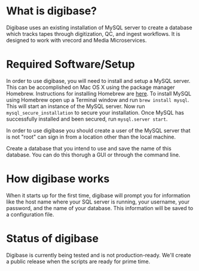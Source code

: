 # What is digibase?
Digibase uses an existing installation of MySQL server to create a database which tracks tapes through digitization, QC, and ingest workflows. It is designed to work with vrecord and Media Microservices.  

# Required Software/Setup 
In order to use digibase, you will need to install and setup a MySQL server. This can be accomplished on Mac OS X using the package manager Homebrew. Instructions for installing Homebrew are [here](http://brew.sh). To install MySQL using Homebrew open up a Terminal window and run `brew install mysql`.  This will start an instance of the MySQL server. Now run `mysql_secure_installation` to secure your installation. Once MySQL has successfully installed and been secured, run `mysql.server start`.

In order to use digibase you should create a user of the MySQL server that is not "root" can sign in from a location other than the local machine.

Create a database that you intend to use and save the name of this database. You can do this thorugh a GUI or through the command line. 

# How digibase works
When it starts up for the first time, digibase will prompt you for information like the host name where your SQL server is running, your username, your password, and the name of your database. This information will be saved to a configuration file.

# Status of digibase 
Digibase is currently being tested and is not production-ready. We'll create a public release when the scripts are ready for prime time. 
